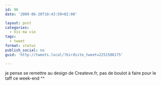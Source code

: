 ```yaml
---
id: 96
date: '2009-06-20T10:43:59+02:00'

layout: post
categories:
  - Vis ma vie
tags:
  - tweet
format: status
publish_social: no
guid: 'http://tweets.local/?birdsite_tweet=2251508175'

---
```


je pense se remettre au design de Createve.fr, pas de boulot à faire pour le taff ce week-end ^^